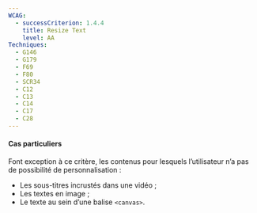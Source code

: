 ```yaml
---
WCAG:
  - successCriterion: 1.4.4
    title: Resize Text
    level: AA
Techniques:
  - G146
  - G179
  - F69
  - F80
  - SCR34
  - C12
  - C13
  - C14
  - C17
  - C28
---
```


#### Cas particuliers

Font exception à ce critère, les contenus pour lesquels l’utilisateur n’a pas de possibilité de personnalisation :

- Les sous-titres incrustés dans une vidéo ;
- Les textes en image ;
- Le texte au sein d’une balise `<canvas>`.
